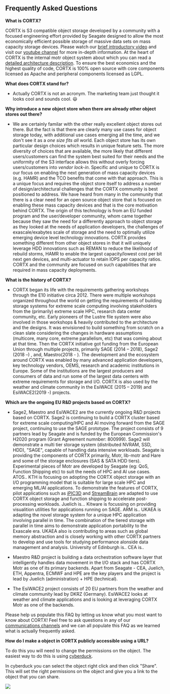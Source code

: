 ## Frequently Asked Questions

**What is CORTX?** 

CORTX is S3 compatible object storage developed by a community with a focused engineering effort provided by Seagate designed to allow the most economically efficient possible storage of massive data sets on mass capacity storage devices. Please watch our [brief introductory video](https://www.youtube.com/watch?v=dA-QtUBf16w&list=PLOLUar3XSz2M_w5OxQLNDBTpSrsGbjDWr&index=1&t=12s) and visit our [youtube channel](https://cortx.link/videos) for more in-depth information. At the heart of CORTX is the internal motr object system about which you can read a [detailed architecture description](https://github.com/Seagate/cortx-motr/blob/main/doc/motr-in-prose.md).  To ensure the best economics and the highest quality of code, CORTX is 100% open source with core components licensed as Apache and peripheral components licensed as LGPL.

**What does CORTX stand for?**

   * Actually CORTX is not an acronym.  The marketing team just thought it looks cool and sounds cool.  :smiley:

**Why introduce a new object store when there are already other object stores out there?**

   * We are certainly familar with the other really excellent object stores out there.  But the fact is that there are clearly many use cases for object storage today, with additional use cases emerging all the time, and we don't see it as a *one size fits all* world. Each object store has its own particular design choices which results in unique feature sets.  The more diversity of choices that are available, the more likely that different users/customers can find the system best suited for their needs and the uniformity of the S3 interface allows this without overly forcing users/customers into *vendor lock-in*.  Specific and unique to CORTX is our focus on enabling the next generation of mass capacity devices (e.g. HAMR) and the TCO benefits that come with that approach.  This is a unique focus and requires the object store itself to address a number of design/architectural challenges that the CORTX community is best positioned to address.  We have heard from many in the community that there is a clear need for an open source object store that is focused on enabling these mass capacity devices and that is the core motivation behind CORTX. The origin of this technology is from an EU funded program and the user/developer community, whom came together because they saw the need for a differently approach to object storage as they looked at the needs of application developers, the challenges of exascale/exabytes scale of storage and the need to optimally utilize emerging device level technology innovations. CORTX provides something different from other object stores in that it will uniquely leverage HDD innovations such as REMAN to reduce the likelihood of rebuild storms, HAMR to enable the largest capacity/lowest cost per bit next gen devices, and multi-actuator to retain IOPS per capacity ratios.  CORTX and the community are focused on such capabilities that are required in mass capacity deployments.
   
**What is the history of CORTX?**

   * CORTX began its life with the requirements gathering workshops through the E10 initiative circa 2012. There were multiple  workshops organized throughout the world on getting the requirements of building storage systems for extreme scale computing  involving stakeholders from the (primarily) extreme scale HPC, research data center community, etc. Early pioneers of the Lustre file system were also involved in those workshops & heavily contributed to the architecture and the designs. It was envisioned to build something from scratch on a clean slate considering the changes in hardware assumptions (multicore, many core, extreme parallelism, etc) that was coming about at that time. Then the CORTX initiative got funding from the European Union through multiple projects,  primarily SAGE (2014 – 2018),  Sage2 (2018 –) , and,  Maestro(2018 - ). The development and the ecosystem around CORTX was enabled by many advanced application developers, key technology vendors, OEMS, research and academic institutions in Europe. 
Some of the institutions are the largest producers and consumers of data and run some of the largest data centers with extreme requirements for storage and I/O. 
CORTX is also used by the weather and climate community in the EsiWACE  (2015 – 2019) and EsiWACE2(2019 -) projects. 

**Which are the ongoing EU R&D projects based on CORTX?**

   * Sage2, Maestro and EsiWACE2 are the currently ongoing R&D projects based on CORTX. 
Sage2 is continuing to build a CORTX cluster based for extreme scale computing/HPC and AI moving forward from the SAGE project, continuing to use the SAGE prototype. The project consists of 9 partners lead by Seagate and is funded by the European Commission's H2020 program (Grant Agreement numnber: 800999). Sage2 will demonstrate a multi tier storage system (distributed NVRAM, SSD, HDD), "SAGE", capable of handling data intensive workloads. 
Seagate is providing the components of CORTX primarily, Motr, lib-motr and Hare and some of the storage enclosures (SAS & SATA HDD tiers). Experimental pieces of Motr are developed by Seagate (eg: QoS, Function Shipping etc) to suit the needs of HPC and AI use cases. 
ATOS.. 
KTH is focusing on adopting the CORTX object storage with an I/O programming model that is suitable for large scale HPC and emerging ML/AI applications. To demonstrate the features of CORTX, pilot applications such as [iPIC3D](https://kth-hpc.github.io/iPIC3D/) and [StreamBrain](https://github.com/KTH-HPC/StreamBrain) are adapted to use CORTX object storage and function shipping to accelerate post-processing workloads.
Juelich is...
Kitware is focussing on providing visualition utilities for applications running on SAGE.
ARM is..
UKAEA is adapting the novel storage system for a unique HPC application involving parallel in time. The combination of the tiered storage with parallel in time aims to demonstrate application portability to the Exascale era. UKAEA also is contributing to areas such as global memory abstraction and is closely working with other CORTX partners to develop and use tools for studying performance alonside data management and analysis. 
University of Edinburgh is..
CEA is..

  * Maestro R&D project is building a data orchestration software layer that intelligently handles data movement in the I/O stack and has CORTX Motr as one of its primary backends.
Apart from Seagate - CEA, Juelich, ETH, Appentra, ECMWF and HPE are the key players and the project is lead by Juelich (administration) + HPE (technical).

  * The EsiWACE2 project consists of 20 EU partners from the weather and climate community lead by DKRZ (Germany). EsiWACE2 looks at weather and climate applications and is looking at leveraging CORTX Motr as one of the backends. 

Please help us populate this FAQ by letting us know what you most want to know about CORTX!  Feel free to ask questions in any of our [communications channels](SUPPORT.md) and we can all populate this FAQ as we learned what is actually frequently asked.

**How do I make a object in CORTX publicly accessible using a URL?**

To do this you will need to change the permissions on the object. The easiest way to do this is using [cyberduck](https://cyberduck.io/).

In cyberduck you can select the object right click and then click "Share". This will set the right permissions on the object and give you a link to the object that you can share.

![](https://user-images.githubusercontent.com/950172/127746106-a6f2d377-3037-4bc8-a0a7-fb5cdf33a0f6.png)
